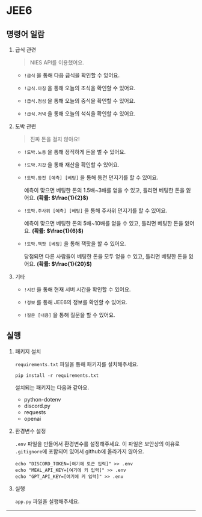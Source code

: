 # JEE6

## 명령어 일람

1. 급식 관련

   > NIES API를 이용했어요.

   - `!급식` 을 통해 다음 급식을 확인할 수 있어요.

   - `!급식.아침` 을 통해 오늘의 조식을 확인할 수 있어요.

   - `!급식.점심` 을 통해 오늘의 중식을 확인할 수 있어요.

   - `!급식.저녁` 을 통해 오늘의 석식을 확인할 수 있어요.

2. 도박 관련

   > 진짜 돈을 걸지 않아요!

   - `!도박.노동` 을 통해 정직하게 돈을 벌 수 있어요.

   - `!도박.지갑` 을 통해 재산을 확인할 수 있어요.

   - `!도박.동전 [예측] [베팅]` 을 통해 동전 던지기를 할 수 있어요.

     예측이 맞으면 베팅한 돈의 $1.5$배~$3$배를 얻을 수 있고, 틀리면 베팅한 돈을 잃어요. **(확률: $\frac{1}{2}$)**

   - `!도박.주사위 [예측] [베팅]` 을 통해 주사위 던지기를 할 수 있어요.

     예측이 맞으면 베팅한 돈의 5배~10배를 얻을 수 있고, 틀리면 베팅한 돈을 잃어요. **(확률: $\frac{1}{6}$)**

   - `!도박.잭팟 [베팅]` 을 통해 잭팟을 할 수 있어요.

     당첨되면 다른 사람들이 베팅한 돈을 모두 얻을 수 있고, 틀리면 베팅한 돈을 잃어요. **(확률: $\frac{1}{20}$)**

3. 기타

   - `!시간` 을 통해 현재 서버 시간을 확인할 수 있어요.

   - `!정보` 를 통해 JEE6의 정보를 확인할 수 있어요.

   - `!질문 [내용]` 을 통해 질문을 할 수 있어요.

## 실행

1. 패키지 설치

   `requirements.txt` 파일을 통해 패키지를 설치해주세요.

   ```shell
   pip install -r requirements.txt
   ```

   설치되는 패키지는 다음과 같아요.

   - python-dotenv
   - discord.py
   - requests
   - openai

2. 환경변수 설정

   `.env` 파일을 만들어서 환경변수를 설정해주세요. 이 파일은 보안상의 이유로 `.gitignore`에 포함되어 있어서 github에 올라가지 않아요.

   ```shell
   echo "DISCORD_TOKEN=[여기에 토큰 입력]" >> .env
   echo "MEAL_API_KEY=[여기에 키 입력]" >> .env
   echo "GPT_API_KEY=[여기에 키 입력]" >> .env
   ```

3. 실행

   `app.py` 파일을 실행해주세요.

---
